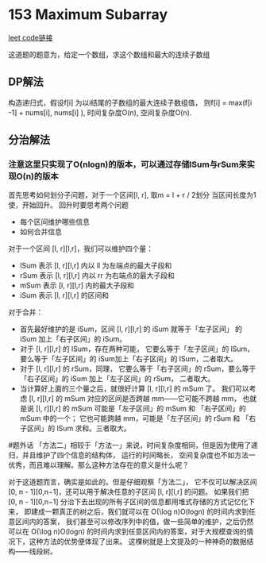 # 153 Maximum Subarray
[leet code链接](https://leetcode-cn.com/problems/maximum-subarray/)

这道题的题意为，给定一个数组，求这个数组和最大的连续子数组

## DP解法

构造递归式，假设f[i] 为以i结尾的子数组的最大连续子数组值，
则f[i] = max(f[i -1] + nums[i], nums[i] ), 时间复杂度O(n), 空间复杂度O(n).

## 分治解法
### 注意这里只实现了O(nlogn)的版本，可以通过存储lSum与rSum来实现O(n)的版本
首先思考如何划分子问题，对于一个区间[l, r], 取m = l + r / 2划分
当区间长度为1使，开始回升。
回升时要思考两个问题
- 每个区间维护哪些信息
- 如何合并信息

对于一个区间 [l, r][l,r]，我们可以维护四个量：

- lSum 表示 [l, r][l,r] 内以 ll 为左端点的最大子段和
- rSum 表示 [l, r][l,r] 内以 rr 为右端点的最大子段和
- mSum 表示 [l, r][l,r] 内的最大子段和
- iSum 表示 [l, r][l,r] 的区间和

对于合并：
- 首先最好维护的是 iSum，区间 [l, r][l,r] 的 iSum 就等于「左子区间」
的 iSum 加上「右子区间」的 iSum。
- 对于 [l, r][l,r] 的 lSum，存在两种可能，
它要么等于「左子区间」的 lSum，
要么等于「左子区间」的 iSum加上「右子区间」的 lSum，二者取大。
- 对于 [l, r][l,r] 的 rSum，同理，
它要么等于「右子区间」的 rSum，要么等于「右子区间」的 iSum 加上「左子区间」的 rSum，
二者取大。
- 当计算好上面的三个量之后，就很好计算 [l, r][l,r] 的 mSum 了。
我们可以考虑 [l, r][l,r] 的 mSum 对应的区间是否跨越 mm——它可能不跨越 mm，
也就是说 [l, r][l,r] 的 mSum 可能是「左子区间」的 mSum 和 「右子区间」的 mSum 中的一个；
它也可能跨越 mm，可能是「左子区间」的 rSum 和 「右子区间」的 lSum 求和。三者取大。


#题外话
「方法二」相较于「方法一」来说，时间复杂度相同，但是因为使用了递归，并且维护了四个信息的结构体，
运行的时间略长，
空间复杂度也不如方法一优秀，而且难以理解。那么这种方法存在的意义是什么呢？

对于这道题而言，确实是如此的。但是仔细观察「方法二」，
它不仅可以解决区间 [0, n - 1][0,n−1]，还可以用于解决任意的子区间 [l, r][l,r] 的问题。
如果我们把 [0, n - 1][0,n−1] 分治下去出现的所有子区间的信息都用堆式存储的方式记忆化下来，
即建成一颗真正的树之后，我们就可以在 O(\log n)O(logn) 的时间内求到任意区间内的答案，
我们甚至可以修改序列中的值，做一些简单的维护，之后仍然可以在 O(\log n)O(logn) 
的时间内求到任意区间内的答案，对于大规模查询的情况下，这种方法的优势便体现了出来。
这棵树就是上文提及的一种神奇的数据结构——线段树。






